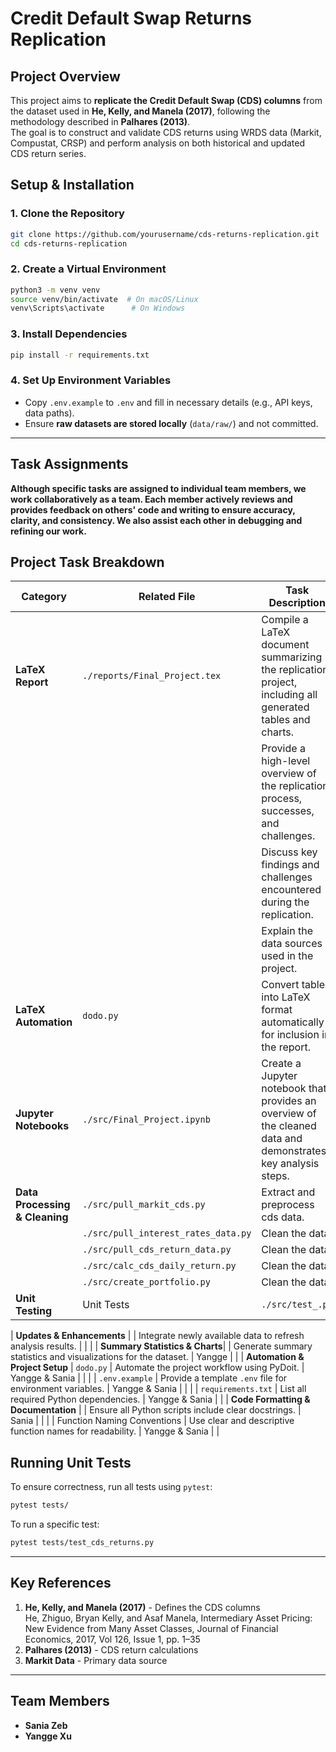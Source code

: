 
# Credit Default Swap Returns Replication

## Project Overview  
This project aims to **replicate the Credit Default Swap (CDS) columns** from the dataset used in **He, Kelly, and Manela (2017)**, following the methodology described in **Palhares (2013)**.  
The goal is to construct and validate CDS returns using WRDS data (Markit, Compustat, CRSP) and perform analysis on both historical and updated CDS return series.


## **Setup & Installation**
### **1. Clone the Repository**
```bash
git clone https://github.com/yourusername/cds-returns-replication.git
cd cds-returns-replication
```

### **2️. Create a Virtual Environment**
```bash
python3 -m venv venv
source venv/bin/activate  # On macOS/Linux
venv\Scripts\activate      # On Windows
```

### **3. Install Dependencies**
```bash
pip install -r requirements.txt
```

### **4. Set Up Environment Variables**
- Copy `.env.example` to `.env` and fill in necessary details (e.g., API keys, data paths).
- Ensure **raw datasets are stored locally** (`data/raw/`) and not committed.

---

## **Task Assignments**
**Although specific tasks are assigned to individual team members, we work collaboratively as a team. Each member actively reviews and provides feedback on others' code and writing to ensure accuracy, clarity, and consistency. We also assist each other in debugging and refining our work.**

## Project Task Breakdown

| **Category**                  | **Related File**             | **Task Description**                                                              | **Person Responsible** | **Status** |
|--------------------------------|-----------------------------|----------------------------------------------------------------------------------|------------------------|------------|
| **LaTeX Report**               | `./reports/Final_Project.tex`                | Compile a LaTeX document summarizing the replication project, including all generated tables and charts. | Sania                  |            |
|                                |                             | Provide a high-level overview of the replication process, successes, and challenges. | Sania                  |            |
|                                |                             | Discuss key findings and challenges encountered during the replication.           | Sania         |            |
|                                |                             | Explain the data sources used in the project.                                    | Sania                |            |
| **LaTeX Automation**           | `dodo.py`                       | Convert tables into LaTeX format automatically for inclusion in the report.      |   Sania & Yangge                     |            |
| **Jupyter Notebooks**          | `./src/Final_Project.ipynb`   | Create a Jupyter notebook that provides an overview of the cleaned data and demonstrates key analysis steps. | Sania | One notebook should be sufficient as datasets are interconnected. |
| **Data Processing & Cleaning** | `./src/pull_markit_cds.py`      | Extract and preprocess cds data.                                      | Yangge & Sania                  |  |
|                                | `./src/pull_interest_rates_data.py`     | Clean the data                                     | Yangge                 |  |
|                                | `./src/pull_cds_return_data.py`     | Clean the data                                     | Yangge                 |  |
|                                | `./src/calc_cds_daily_return.py`     | Clean the data                                     | Yangge                 |  |
|                                | `./src/create_portfolio.py`     | Clean the data                                     | Yangge                 |  |
| **Unit Testing** | Unit Tests   |    `./src/test_.py`                              | Yangge                 |  |

| **Updates & Enhancements**     |                             | Integrate newly available data to refresh analysis results.                     |                        |            |
| **Summary Statistics & Charts**|                             | Generate summary statistics and visualizations for the dataset.                 | Yangge       | |
| **Automation & Project Setup** | `dodo.py`                   | Automate the project workflow using PyDoit.                                     | Yangge & Sania         |            |
|                                | `.env.example`              | Provide a template `.env` file for environment variables.                        | Yangge & Sania         |            |
|                                | `requirements.txt`          | List all required Python dependencies.                                          | Yangge & Sania         |            |
| **Code Formatting & Documentation** |         | Ensure all Python scripts include clear docstrings.                             | Sania         |            |
|                                | Function Naming Conventions | Use clear and descriptive function names for readability.                        | Yangge & Sania         |            |


## **Running Unit Tests**
To ensure correctness, run all tests using `pytest`:
```bash
pytest tests/
```
To run a specific test:
```bash
pytest tests/test_cds_returns.py
```

---

## **Key References**
1. **He, Kelly, and Manela (2017)** - Defines the CDS columns  
He, Zhiguo, Bryan Kelly, and Asaf Manela, Intermediary Asset Pricing: New Evidence from Many Asset Classes, Journal of Financial Economics, 2017, Vol 126, Issue 1, pp. 1–35
2. **Palhares (2013)** - CDS return calculations  
3. **Markit Data** - Primary data source  

---

## **Team Members**
- **Sania Zeb** 
- **Yangge Xu** 
